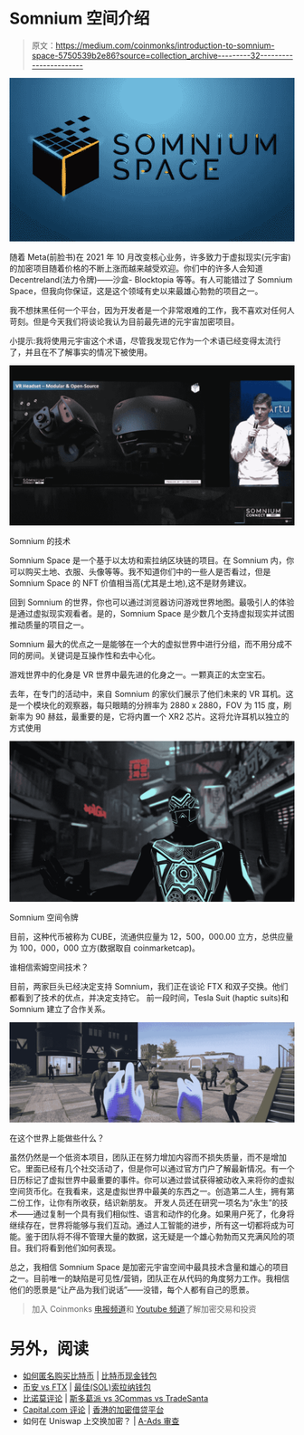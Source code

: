 # Somnium 空间介绍

> 原文：<https://medium.com/coinmonks/introduction-to-somnium-space-5750539b2e86?source=collection_archive---------32----------------------->

![](img/de90a007ee6d7041e9aef80c49989539.png)

随着 Meta(前脸书)在 2021 年 10 月改变核心业务，许多致力于虚拟现实(元宇宙)的加密项目随着价格的不断上涨而越来越受欢迎。你们中的许多人会知道 Decentreland(法力令牌)——沙盒- Blocktopia 等等。有人可能错过了 Somnium Space，但我向你保证，这是这个领域有史以来最雄心勃勃的项目之一。

我不想抹黑任何一个平台，因为开发者是一个非常艰难的工作，我不喜欢对任何人苛刻。但是今天我们将谈论我认为目前最先进的元宇宙加密项目。

小提示:我将使用元宇宙这个术语，尽管我发现它作为一个术语已经变得太流行了，并且在不了解事实的情况下被使用。

![](img/a1bd45b3100a0f18256234aeb4a831e6.png)

Somnium 的技术

Somnium Space 是一个基于以太坊和索拉纳区块链的项目。在 Somnium 内，你可以购买土地、衣服、头像等等。我不知道你们中的一些人是否看过，但是 Somnium Space 的 NFT 价值相当高(尤其是土地),这不是财务建议。

回到 Somnium 的世界，你也可以通过浏览器访问游戏世界地图。最吸引人的体验是通过虚拟现实观看者。是的，Somnium Space 是少数几个支持虚拟现实并试图推动质量的项目之一。

Somnium 最大的优点之一是能够在一个大的虚拟世界中进行分组，而不用分成不同的房间。关键词是互操作性和去中心化。

游戏世界中的化身是 VR 世界中最先进的化身之一。一颗真正的太空宝石。

去年，在专门的活动中，来自 Somnium 的家伙们展示了他们未来的 VR 耳机。这是一个模块化的观察器，每只眼睛的分辨率为 2880 x 2880，FOV 为 115 度，刷新率为 90 赫兹，最重要的是，它将内置一个 XR2 芯片。这将允许耳机以独立的方式使用

![](img/912615bc9d93a51bb370bad1525eb998.png)

Somnium 空间令牌

目前，这种代币被称为 CUBE，流通供应量为 12，500，000.00 立方，总供应量为 100，000，000 立方(数据取自 coinmarketcap)。

谁相信索姆空间技术？

目前，两家巨头已经决定支持 Somnium，我们正在谈论 FTX 和双子交换。他们都看到了技术的优点，并决定支持它。
前一段时间，Tesla Suit (haptic suits)和 Somnium 建立了合作关系。

![](img/908250d03d750203b6f53859e6157af7.png)

在这个世界上能做些什么？

虽然仍然是一个低资本项目，团队正在努力增加内容而不损失质量，而不是增加它。里面已经有几个社交活动了，但是你可以通过官方门户了解最新情况。有一个日历标记了虚拟世界中最重要的事件。你可以通过尝试获得被动收入来将你的虚拟空间货币化。在我看来，这是虚拟世界中最美的东西之一。创造第二人生，拥有第二份工作，让你有所收获，结识新朋友。
开发人员还在研究一项名为“永生”的技术——通过复制一个具有我们相似性、语言和动作的化身。如果用户死了，化身将继续存在，世界将能够与我们互动。通过人工智能的进步，所有这一切都将成为可能。鉴于团队将不得不管理大量的数据，这无疑是一个雄心勃勃而又充满风险的项目。我们将看到他们如何表现。

总之，我相信 Somnium Space 是加密元宇宙空间中最具技术含量和雄心的项目之一。目前唯一的缺陷是可见性/营销，团队正在从代码的角度努力工作。我相信他们的愿景是“让产品为我们说话”——没错，每个人都有自己的愿景。

> 加入 Coinmonks [电报频道](https://t.me/coincodecap)和 [Youtube 频道](https://www.youtube.com/c/coinmonks/videos)了解加密交易和投资

# 另外，阅读

*   [如何匿名购买比特币](https://coincodecap.com/buy-bitcoin-anonymously) | [比特币现金钱包](https://coincodecap.com/bitcoin-cash-wallets)
*   [币安 vs FTX](https://coincodecap.com/binance-vs-ftx) | [最佳(SOL)索拉纳钱包](https://coincodecap.com/solana-wallets)
*   [比诺莫评论](https://coincodecap.com/binomo-review) | [斯多葛派 vs 3Commas vs TradeSanta](https://coincodecap.com/stoic-vs-3commas-vs-tradesanta)
*   [Capital.com 评论](https://coincodecap.com/capital-com-review) | [香港的加密借贷平台](https://coincodecap.com/crypto-lending-hong-kong)
*   如何在 Uniswap 上交换加密？ | [A-Ads 审查](https://coincodecap.com/a-ads-review)